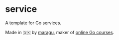 # service

A template for Go services.

Made in 🇩🇰 by [maragu](https://www.maragu.dk/), maker of [online Go courses](https://www.golang.dk/).
